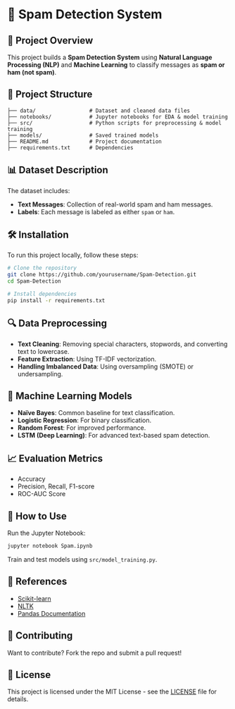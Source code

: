 # 📧 Spam Detection System

## 🚀 Project Overview
This project builds a **Spam Detection System** using **Natural Language Processing (NLP)** and **Machine Learning** to classify messages as **spam or ham (not spam)**.

## 📂 Project Structure
```
├── data/                 # Dataset and cleaned data files
├── notebooks/            # Jupyter notebooks for EDA & model training
├── src/                  # Python scripts for preprocessing & model training
├── models/               # Saved trained models
├── README.md             # Project documentation
├── requirements.txt      # Dependencies
```

## 📊 Dataset Description
The dataset includes:
- **Text Messages**: Collection of real-world spam and ham messages.
- **Labels**: Each message is labeled as either `spam` or `ham`.

## 🛠️ Installation
To run this project locally, follow these steps:
```bash
# Clone the repository
git clone https://github.com/yourusername/Spam-Detection.git
cd Spam-Detection

# Install dependencies
pip install -r requirements.txt
```

## 🔍 Data Preprocessing
- **Text Cleaning**: Removing special characters, stopwords, and converting text to lowercase.
- **Feature Extraction**: Using TF-IDF vectorization.
- **Handling Imbalanced Data**: Using oversampling (SMOTE) or undersampling.

## 🤖 Machine Learning Models
- **Naïve Bayes**: Common baseline for text classification.
- **Logistic Regression**: For binary classification.
- **Random Forest**: For improved performance.
- **LSTM (Deep Learning)**: For advanced text-based spam detection.

## 📈 Evaluation Metrics
- Accuracy
- Precision, Recall, F1-score
- ROC-AUC Score

## 📌 How to Use
Run the Jupyter Notebook:
```bash
jupyter notebook Spam.ipynb
```
Train and test models using `src/model_training.py`.

## 🔗 References
- [Scikit-learn](https://scikit-learn.org/stable/)
- [NLTK](https://www.nltk.org/)
- [Pandas Documentation](https://pandas.pydata.org/docs/)

## 🤝 Contributing
Want to contribute? Fork the repo and submit a pull request!

## 📜 License
This project is licensed under the MIT License - see the [LICENSE](LICENSE) file for details.
